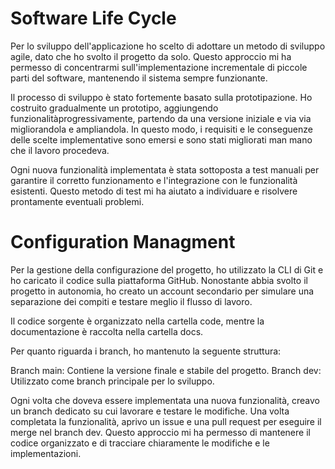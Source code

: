 # Software Life Cycle
Per lo sviluppo dell'applicazione ho scelto di adottare un metodo di sviluppo agile, dato che ho svolto il progetto da solo. Questo approccio mi ha permesso di concentrarmi sull'implementazione incrementale di piccole parti del software, mantenendo il sistema sempre funzionante.

Il processo di sviluppo è stato fortemente basato sulla prototipazione. Ho costruito gradualmente un prototipo, aggiungendo funzionalitàprogressivamente, partendo da una versione iniziale e via via migliorandola e ampliandola. In questo modo, i requisiti e le conseguenze delle scelte implementative sono emersi e sono stati migliorati man mano che il lavoro procedeva.

Ogni nuova funzionalità implementata è stata sottoposta a test manuali per garantire il corretto funzionamento e l'integrazione con le funzionalità esistenti. Questo metodo di test mi ha aiutato a individuare e risolvere prontamente eventuali problemi.

# Configuration Managment
Per la gestione della configurazione del progetto, ho utilizzato la CLI di Git e ho caricato il codice sulla piattaforma GitHub. Nonostante abbia svolto il progetto in autonomia, ho creato un account secondario per simulare una separazione dei compiti e testare meglio il flusso di lavoro.

Il codice sorgente è organizzato nella cartella code, mentre la documentazione è raccolta nella cartella docs.

Per quanto riguarda i branch, ho mantenuto la seguente struttura:

Branch main: Contiene la versione finale e stabile del progetto.
    Branch dev: Utilizzato come branch principale per lo sviluppo.

Ogni volta che doveva essere implementata una nuova funzionalità, creavo un branch dedicato su cui lavorare e testare le modifiche. Una volta completata la funzionalità, aprivo un issue e una pull request per eseguire il merge nel branch dev. Questo approccio mi ha permesso di mantenere il codice organizzato e di tracciare chiaramente le modifiche e le implementazioni.
